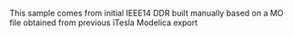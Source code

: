 This sample comes from initial IEEE14 
DDR built manually based on a MO file obtained from previous iTesla Modelica export